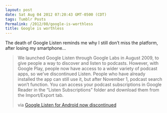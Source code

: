 ```yaml
---
layout: post
date: Sat Aug 04 2012 07:20:43 GMT-0500 (CDT)
tags: Tumblr Posts
Permalink: /2012/08/google-is-worthless
title: Google is worthless
---
```


The death of Google Listen reminds me why I still don’t miss the platform, after losing my smartphone… 

> We launched Google Listen through Google Labs in August 2009, to give people a way to discover and listen to podcasts. However, with Google Play, people now have access to a wider variety of podcast apps, so we’ve discontinued Listen. People who have already installed the app can still use it, but after November 1, podcast search won’t function. You can access your podcast subscriptions in Google Reader in the “Listen Subscriptions” folder and download them from the Import/Export tab.
> 
> via [Google Listen for Android now discontinued](http://unleashthephones.com/2012/08/04/google-listen-for-android-now-discontinued/)
